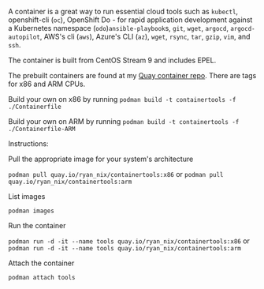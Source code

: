 A container is a great way to run essential cloud tools such as `kubectl`, openshift-cli (`oc`), OpenShift Do - for rapid application development against a Kubernetes namespace (`odo`)`ansible-playbook`s, `git`, `wget`, `argocd`, `argocd-autopilot`, AWS's cli (`aws`), Azure's CLI (`az`), `wget`, `rsync`, `tar`, `gzip`, `vim`, and `ssh`.

The container is built from CentOS Stream 9 and includes EPEL.

The prebuilt containers are found at my [Quay container repo](https://quay.io/repository/ryan_nix/containertools).
There are tags for x86 and ARM CPUs.

Build your own on x86 by running `podman build -t containertools -f ./Containerfile`

Build your own on ARM by running `podman build -t containertools -f ./Containerfile-ARM`

Instructions:

Pull the appropriate image for your system's architecture

`podman pull quay.io/ryan_nix/containertools:x86` or `podman pull quay.io/ryan_nix/containertools:arm`

List images

`podman images`

Run the container

`podman run -d -it --name tools quay.io/ryan_nix/containertools:x86` or `podman run -d -it --name tools quay.io/ryan_nix/containertools:arm`

Attach the container

`podman attach tools`